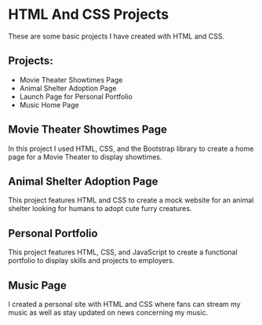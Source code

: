 <h1>HTML And CSS Projects</h1>

These are some basic projects I have created with HTML and CSS.

<h2>Projects:</h2>
<ul>
  <li>Movie Theater Showtimes Page</li>
  <li>Animal Shelter Adoption Page</li>
  <li>Launch Page for Personal Portfolio</li>
  <li>Music Home Page</li>
</ul>

<h2>Movie Theater Showtimes Page</h2>
In this project I used HTML, CSS, and the Bootstrap library to create a home page for a Movie Theater to display showtimes.

<h2>Animal Shelter Adoption Page</h2>
This project features HTML and CSS to create a mock website for an animal shelter looking for humans to adopt cute furry creatures.  

<h2>Personal Portfolio</h2> 
This project features HTML, CSS, and JavaScript to create a functional portfolio to display skills and projects to employers.

<h2>Music Page</h2>
I created a personal site with HTML and CSS where fans can stream my music as well as stay updated on news concerning my music.  




